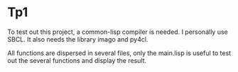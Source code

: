 # Tp1

To test out this project, a common-lisp compiler is needed. I
personally use SBCL. It also needs the library imago and py4cl.

All functions are dispersed in several files, only the main.lisp
is useful to test out the several functions and display the result.
